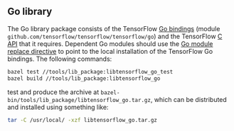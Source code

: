 ## Go library

The Go library package consists of the TensorFlow [Go
bindings](https://www.tensorflow.org/code/tensorflow/go/) (module
`github.com/tensorflow/tensorflow/tensorflow/go`) and the TensorFlow [C
API](https://www.tensorflow.org/code/tensorflow/c/c_api.h) that it requires.
Dependent Go modules should use the [Go module replace
directive](https://go.dev/ref/mod#go-mod-file-replace) to point to the local
installation of the TensorFlow Go bindings.  The following commands:

```sh
bazel test //tools/lib_package:libtensorflow_go_test
bazel build //tools/lib_package:libtensorflow_go
```

test and produce the archive at
`bazel-bin/tools/lib_package/libtensorflow_go.tar.gz`, which can be distributed
and installed using something like:

```sh
tar -C /usr/local/ -xzf libtensorflow_go.tar.gz
```
